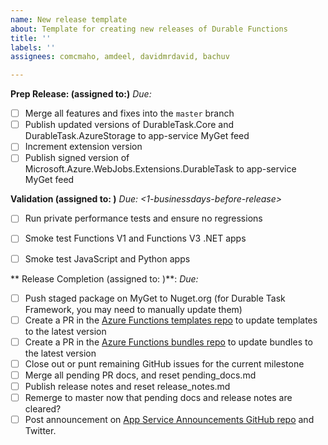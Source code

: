 ```yaml
---
name: New release template
about: Template for creating new releases of Durable Functions
title: ''
labels: ''
assignees: comcmaho, amdeel, davidmrdavid, bachuv

---
```


**Prep Release: (assigned to:)**
_Due: <two-businessdays-before-release>_
- [ ] Merge all features and fixes into the `master` branch
- [ ] Publish updated versions of DurableTask.Core and DurableTask.AzureStorage to app-service MyGet feed
- [ ] Increment extension version
- [ ] Publish signed version of Microsoft.Azure.WebJobs.Extensions.DurableTask to app-service MyGet feed

**Validation (assigned to: )**
_Due: <1-businessdays-before-release>_
- [ ] Run private performance tests and ensure no regressions
- [ ] Smoke test Functions V1 and Functions V3 .NET apps
- [ ] Smoke test JavaScript and Python apps


** Release Completion (assigned to: )**:
_Due: <release-deadline>_
- [ ] Push staged package on MyGet to Nuget.org (for Durable Task Framework, you may need to manually update them)
- [ ] Create a PR in the [Azure Functions templates repo](https://github.com/Azure/azure-functions-templates) to update templates to the latest version
- [ ] Create a PR in the [Azure Functions bundles repo](https://github.com/Azure/azure-functions-extension-bundles) to update bundles to the latest version
- [ ] Close out or punt remaining GitHub issues for the current milestone
- [ ] Merge all pending PR docs, and reset pending_docs.md
- [ ] Publish release notes and reset release_notes.md
- [ ] Remerge to master now that pending docs and release notes are cleared?
- [ ] Post announcement on [App Service Announcements GitHub repo](https://github.com/Azure/app-service-announcements) and Twitter.
